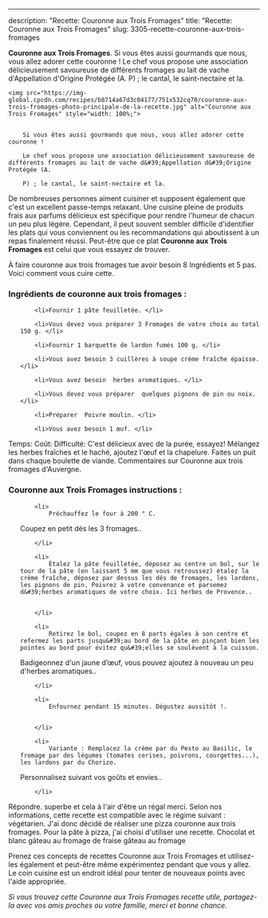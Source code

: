 ---
description: "Recette: Couronne aux Trois Fromages"
title: "Recette: Couronne aux Trois Fromages"
slug: 3305-recette-couronne-aux-trois-fromages

<p>
	<strong>Couronne aux Trois Fromages</strong>. 
	Si vous êtes aussi gourmands que nous, vous allez adorer cette couronne ! Le chef vous propose une association délicieusement savoureuse de différents fromages au lait de vache d&#39;Appellation d&#39;Origine Protégée (A. P) ; le cantal, le saint-nectaire et la.
</p>
<p>
	
	<img src="https://img-global.cpcdn.com/recipes/b8714a67d3c04177/751x532cq70/couronne-aux-trois-fromages-photo-principale-de-la-recette.jpg" alt="Couronne aux Trois Fromages" style="width: 100%;">
	
	
		Si vous êtes aussi gourmands que nous, vous allez adorer cette couronne !
	
		Le chef vous propose une association délicieusement savoureuse de différents fromages au lait de vache d&#39;Appellation d&#39;Origine Protégée (A.
	
		P) ; le cantal, le saint-nectaire et la.
	
</p>

De nombreuses personnes aiment cuisiner et supposent également que c'est un excellent passe-temps relaxant. Une cuisine pleine de produits frais aux parfums délicieux est spécifique pour rendre l'humeur de chacun un peu plus légère. Cependant, il peut souvent sembler difficile d'identifier les plats qui vous conviennent ou les recommandations qui aboutissent à un repas finalement réussi. Peut-être que ce plat <strong> Couronne aux Trois Fromages </strong> est celui que vous essayez de trouver.

<!--inarticleads1-->

À faire couronne aux trois fromages tue avoir besoin 8 Ingrédients et 5 pas. Voici comment vous cuire cette.

<h3>Ingrédients de couronne aux trois fromages :</h3>

<ol>
	
		<li>Fournir 1 pâte feuilletée. </li>
	
		<li>Vous devez vous préparer 3 Fromages de votre choix au total 150 g. </li>
	
		<li>Fournir 1 barquette de lardon fumés 100 g. </li>
	
		<li>Vous avez besoin 3 cuillères à soupe crème fraîche épaisse. </li>
	
		<li>Vous avez besoin  herbes aromatiques. </li>
	
		<li>Vous devez vous préparer  quelques pignons de pin ou noix. </li>
	
		<li>Préparer  Poivre moulin. </li>
	
		<li>Vous avez besoin 1 œuf. </li>
	
</ol>

Temps: Coût: Difficulté: C&#39;est délicieux avec de la purée, essayez! Mélangez les herbes fraîches et le haché, ajoutez l&#39;œuf et la chapelure. Faites un puit dans chaque boulette de viande. Commentaires sur Couronne aux trois fromages d&#39;Auvergne. 

<!--inarticleads2-->

<h3>Couronne aux Trois Fromages instructions :</h3>

<ol>
	
		<li>
			Préchauffez le four à 200 ° C.
Coupez en petit dés les 3 fromages..
			
			
		</li>
	
		<li>
			Étalez la pâte feuilletée, déposez au centre un bol, sur le tour de la pâte (en laissant 5 mm que vous retroussez) étalez la crème fraîche, déposez par dessus les dés de fromages, les lardons, les pignons de pin. Poivrez à votre convenance et parsemez d&#39;herbes aromatiques de votre choix. Ici herbes de Provence..
			
			
		</li>
	
		<li>
			Retirez le bol, coupez en 8 parts égales à son centre et refermez les parts jusqu&#39;au bord de la pâte en pinçant bien les pointes au bord pour évitez qu&#39;elles se soulèvent à la cuisson.
Badigeonnez d&#39;un jaune d’œuf, vous pouvez ajoutez à nouveau un peu d&#39;herbes aromatiques..
			
			
		</li>
	
		<li>
			Enfournez pendant 15 minutes. Dégustez aussitôt !.
			
			
		</li>
	
		<li>
			Variante : Remplacez la crème par du Pesto au Basilic, le fromage par des légumes (tomates cerises, poivrons, courgettes...), les lardons par du Chorizo.
Personnalisez suivant vos goûts et envies..
			
			
		</li>
	
</ol>

Répondre. superbe et cela à l&#39;air d&#39;être un régal merci. Selon nos informations, cette recette est compatible avec le régime suivant : végétarien. J&#39;ai donc décidé de réaliser une pizza couronne aux trois fromages. Pour la pâte à pizza, j&#39;ai choisi d&#39;utiliser une recette. Chocolat et blanc gâteau au fromage de fraise gâteau au fromage 

<!--inarticleads1-->

<p>
Prenez ces concepts de recettes Couronne aux Trois Fromages et utilisez-les également et peut-être même expérimentez pendant que vous y allez. Le coin cuisine est un endroit idéal pour tenter de nouveaux points avec l'aide appropriée.
</p>

<p>
<i>Si vous trouvez cette Couronne aux Trois Fromages recette utile, partagez-la avec vos amis proches ou votre famille, merci et bonne chance.</i>
</p>
